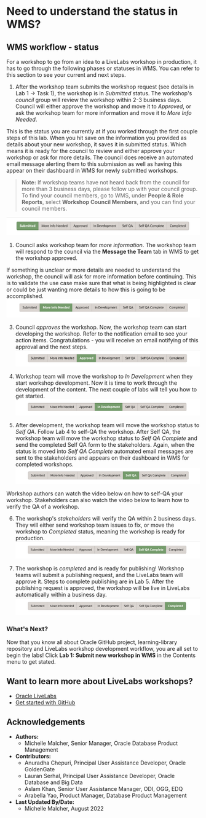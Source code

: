 # Need to understand the status in WMS?

## WMS workflow - status

For a workshop to go from an idea to a LiveLabs workshop in production, it has to go through the following phases or statuses in WMS. You can refer to this section to see your current and next steps.

1. After the workshop team submits the workshop request (see details in Lab 1 -> Task 1), the workshop is in *Submitted* status. The workshop's *council* group will review the workshop within 2-3 business days. Council will either approve the workshop and move it to *Approved*, or ask the workshop team for more information and move it to *More Info Needed*.

This is the status you are currently at if you worked through the first couple steps of this lab. When you hit save on the information you provided as details about your new workshop, it saves it in submitted status. Which means it is ready for the council to review and either approve your workshop or ask for more details. The council does receive an automated email message alerting them to this submission as well as having this appear on their dashboard in WMS for newly submitted workshops.

>**Note:** If workshop teams have not heard back from the council for more than 3 business days, please follow up with your council group. To find your council members, go to WMS, under **People & Role Reports**, select **Workshop Council Members**, and you can find your council members.

   ![Submitted](./images/submitted.png " ")

1. Council asks workshop team for *more information*. The workshop team will respond to the council via the **Message the Team** tab in WMS to get the workshop approved.

If something is unclear or more details are needed to understand the workshop, the council will ask for more information before continuing. This is to validate the use case make sure that what is being highlighted is clear or could be just wanting more details to how this is going to be accomplished.
  ![More Info Needed](./images/more-info-needed.png " ")

3. Council *approves* the workshop. Now, the workshop team can start developing the workshop. Refer to the notification email to see your action items. Congratulations - you will receive an email notifying of this approval and the next steps.
  ![Approved](./images/approved.png " ")

4. Workshop team will move the workshop to *In Development* when they start workshop development. Now it is time to work through the development of the content. The next couple of labs will tell you how to get started.
  ![In Development](./images/in-development.png " ")

5. After development, the workshop team will move the workshop status to *Self QA*. Follow Lab 4 to self-QA the workshop. After Self QA, the workshop team will move the workshop status to *Self QA Complete* and send the completed Self QA form to the stakeholders. Again, when the status is moved into *Self QA Complete* automated email messages are sent to the stakeholders and appears on their dashboard in WMS for completed workshops.
  ![Self QA](./images/self-qa.png " ")

  Workshop authors can watch the video below on how to self-QA your workshop. Stakeholders can also watch the video below to learn how to verify the QA of a workshop.
  [](youtube:8tirP-hibsk)

6. The workshop's *stakeholders* will verify the QA within 2 business days. They will either send workshop team issues to fix, or move the workshop to *Completed* status, meaning the workshop is ready for production.
  ![Self QA Complete](./images/self-qa-complete.png " ")

7. The workshop is *completed* and is ready for publishing! Workshop teams will submit a publishing request, and the LiveLabs team will approve it. Steps to complete publishing are in Lab 5. After the publishing request is approved, the workshop will be live in LiveLabs automatically within a business day.
  ![Completed](./images/completed.png " ")


### **What's Next?**

Now that you know all about Oracle GitHub project, learning-library repository and LiveLabs workshop development workflow, you are all set to begin the labs! Click **Lab 1: Submit new workshop in WMS** in the Contents menu to get stated.

## Want to learn more about LiveLabs workshops?

* [Oracle LiveLabs](https://apexapps.oracle.com/pls/apex/f?p=133:1)
* [Get started with GitHub](https://docs.github.com/en/get-started)

## Acknowledgements

* **Authors:**
    * Michelle Malcher, Senior Manager, Oracle Database Product Management
* **Contributors:**
    * Anuradha Chepuri, Principal User Assistance Developer, Oracle GoldenGate
    * Lauran Serhal, Principal User Assistance Developer, Oracle Database and Big Data
    * Aslam Khan, Senior User Assistance Manager, ODI, OGG, EDQ
    * Arabella Yao, Product Manager, Database Product Management
* **Last Updated By/Date:**
    * Michelle Malcher, August 2022
